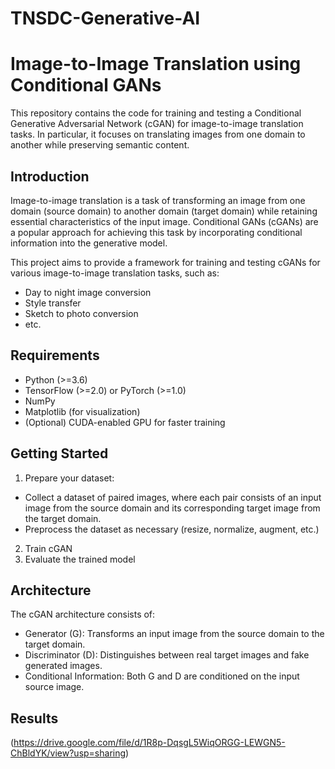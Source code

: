 # TNSDC-Generative-AI
# Image-to-Image Translation using Conditional GANs

This repository contains the code for training and testing a Conditional Generative Adversarial Network (cGAN) for image-to-image translation tasks. In particular, it focuses on translating images from one domain to another while preserving semantic content.

## Introduction

Image-to-image translation is a task of transforming an image from one domain (source domain) to another domain (target domain) while retaining essential characteristics of the input image. Conditional GANs (cGANs) are a popular approach for achieving this task by incorporating conditional information into the generative model.

This project aims to provide a framework for training and testing cGANs for various image-to-image translation tasks, such as:
- Day to night image conversion
- Style transfer
- Sketch to photo conversion
- etc.

## Requirements

- Python (>=3.6)
- TensorFlow (>=2.0) or PyTorch (>=1.0)
- NumPy
- Matplotlib (for visualization)
- (Optional) CUDA-enabled GPU for faster training

## Getting Started

1. Prepare your dataset:
- Collect a dataset of paired images, where each pair consists of an input image from the source domain and its corresponding target image from the target domain.
- Preprocess the dataset as necessary (resize, normalize, augment, etc.)
2. Train cGAN
3. Evaluate the trained model


## Architecture

The cGAN architecture consists of:
- Generator (G): Transforms an input image from the source domain to the target domain.
- Discriminator (D): Distinguishes between real target images and fake generated images.
- Conditional Information: Both G and D are conditioned on the input source image.

## Results

(https://drive.google.com/file/d/1R8p-DqsgL5WiqORGG-LEWGN5-ChBldYK/view?usp=sharing)
